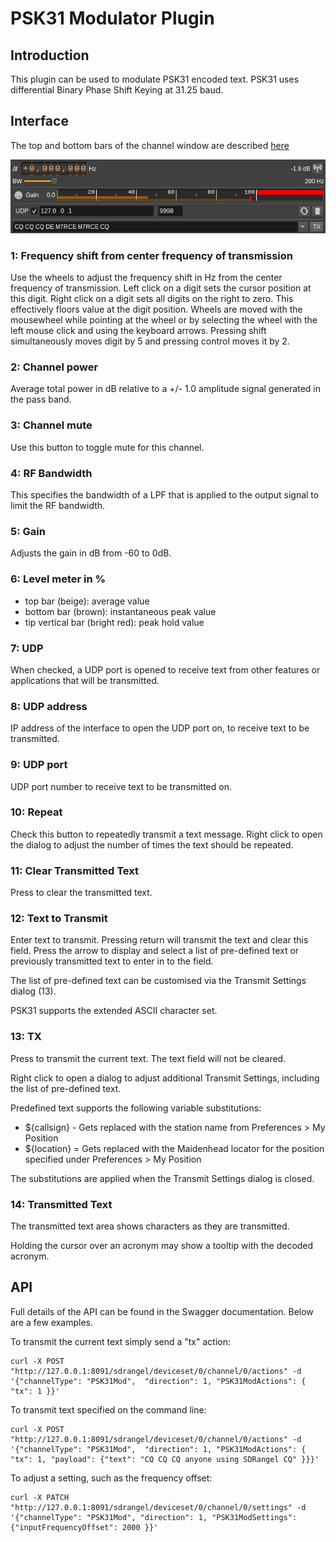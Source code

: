 <h1>PSK31 Modulator Plugin</h1>

<h2>Introduction</h2>

This plugin can be used to modulate PSK31 encoded text.
PSK31 uses differential Binary Phase Shift Keying at 31.25 baud.

<h2>Interface</h2>

The top and bottom bars of the channel window are described [here](../../../sdrgui/channel/readme.md)

![PSK31 Modulator plugin GUI](../../../doc/img/PSK31Mod_plugin.png)

<h3>1: Frequency shift from center frequency of transmission</h3>

Use the wheels to adjust the frequency shift in Hz from the center frequency of transmission. Left click on a digit sets the cursor position at this digit. Right click on a digit sets all digits on the right to zero. This effectively floors value at the digit position. Wheels are moved with the mousewheel while pointing at the wheel or by selecting the wheel with the left mouse click and using the keyboard arrows. Pressing shift simultaneously moves digit by 5 and pressing control moves it by 2.

<h3>2: Channel power</h3>

Average total power in dB relative to a +/- 1.0 amplitude signal generated in the pass band.

<h3>3: Channel mute</h3>

Use this button to toggle mute for this channel.

<h3>4: RF Bandwidth</h3>

This specifies the bandwidth of a LPF that is applied to the output signal to limit the RF bandwidth.

<h3>5: Gain</h3>

Adjusts the gain in dB from -60 to 0dB.

<h3>6: Level meter in %</h3>

  - top bar (beige): average value
  - bottom bar (brown): instantaneous peak value
  - tip vertical bar (bright red): peak hold value

<h3>7: UDP</h3>

When checked, a UDP port is opened to receive text from other features or applications that will be transmitted.

<h3>8: UDP address</h3>

IP address of the interface to open the UDP port on, to receive text to be transmitted.

<h3>9: UDP port</h3>

UDP port number to receive text to be transmitted on.

<h3>10: Repeat</h3>

Check this button to repeatedly transmit a text message. Right click to open the dialog to adjust the number of times the text should be repeated.

<h3>11: Clear Transmitted Text</h3>

Press to clear the transmitted text.

<h3>12: Text to Transmit</h3>

Enter text to transmit. Pressing return will transmit the text and clear this field. Press the arrow to display and select a list of pre-defined text or previously transmitted text to enter in to the field.

The list of pre-defined text can be customised via the Transmit Settings dialog (13).

PSK31 supports the extended ASCII character set.

<h3>13: TX</h3>

Press to transmit the current text. The text field will not be cleared.

Right click to open a dialog to adjust additional Transmit Settings, including the list of pre-defined text.

Predefined text supports the following variable substitutions:

* ${callsign} - Gets replaced with the station name from Preferences > My Position
* ${location} = Gets replaced with the Maidenhead locator for the position specified under Preferences > My Position

The substitutions are applied when the Transmit Settings dialog is closed.

<h3>14: Transmitted Text</h3>

The transmitted text area shows characters as they are transmitted.

Holding the cursor over an acronym may show a tooltip with the decoded acronym.

<h2>API</h2>

Full details of the API can be found in the Swagger documentation. Below are a few examples.

To transmit the current text simply send a "tx" action:

    curl -X POST "http://127.0.0.1:8091/sdrangel/deviceset/0/channel/0/actions" -d '{"channelType": "PSK31Mod",  "direction": 1, "PSK31ModActions": { "tx": 1 }}'

To transmit text specified on the command line:

    curl -X POST "http://127.0.0.1:8091/sdrangel/deviceset/0/channel/0/actions" -d '{"channelType": "PSK31Mod",  "direction": 1, "PSK31ModActions": { "tx": 1, "payload": {"text": "CQ CQ CQ anyone using SDRangel CQ" }}}'

To adjust a setting, such as the frequency offset:

    curl -X PATCH "http://127.0.0.1:8091/sdrangel/deviceset/0/channel/0/settings" -d '{"channelType": "PSK31Mod", "direction": 1, "PSK31ModSettings": {"inputFrequencyOffset": 2000 }}'
